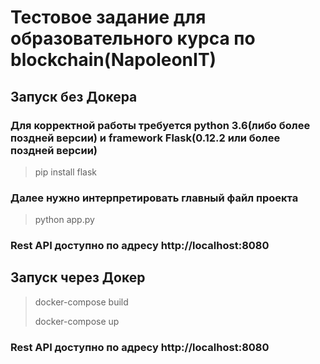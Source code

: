 # Тестовое задание для образовательного курса по blockchain(NapoleonIT)

## Запуск без Докера
### Для корректной работы требуется python 3.6(либо более поздней версии) и framework Flask(0.12.2 или более поздней версии)
> pip install flask
### Далее нужно интерпретировать главный файл проекта
> python app.py
### Rest API доступно по адресу http://localhost:8080

## Запуск через Докер
> docker-compose build
>
> docker-compose up
### Rest API доступно по адресу http://localhost:8080
